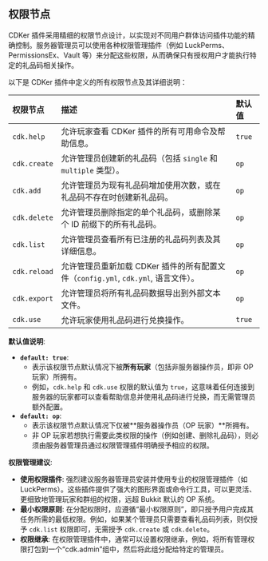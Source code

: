 ## 权限节点

CDKer 插件采用精细的权限节点设计，以实现对不同用户群体访问插件功能的精确控制。服务器管理员可以使用各种权限管理插件（例如 LuckPerms、PermissionsEx、Vault 等）来分配这些权限，从而确保只有授权用户才能执行特定的礼品码相关操作。

以下是 CDKer 插件中定义的所有权限节点及其详细说明：

| 权限节点       | 描述                                           | 默认值 |
| :------------- | :--------------------------------------------- | :----- |
| `cdk.help`     | 允许玩家查看 CDKer 插件的所有可用命令及帮助信息。 | `true` |
| `cdk.create`   | 允许管理员创建新的礼品码（包括 `single` 和 `multiple` 类型）。 | `op`   |
| `cdk.add`      | 允许管理员为现有礼品码增加使用次数，或在礼品码不存在时创建新礼品码。 | `op`   |
| `cdk.delete`   | 允许管理员删除指定的单个礼品码，或删除某个 ID 前缀下的所有礼品码。 | `op`   |
| `cdk.list`     | 允许管理员查看所有已注册的礼品码列表及其详细信息。 | `op`   |
| `cdk.reload`   | 允许管理员重新加载 CDKer 插件的所有配置文件（`config.yml`, `cdk.yml`, 语言文件）。 | `op`   |
| `cdk.export`   | 允许管理员将所有礼品码数据导出到外部文本文件。 | `op`   |
| `cdk.use`      | 允许玩家使用礼品码进行兑换操作。               | `true` |

**默认值说明**:

* **`default: true`**:
    * 表示该权限节点默认情况下被**所有玩家**（包括非服务器操作员，即非 OP 玩家）所拥有。
    * 例如，`cdk.help` 和 `cdk.use` 权限的默认值为 `true`，这意味着任何连接到服务器的玩家都可以查看帮助信息并使用礼品码进行兑换，而无需管理员额外配置。
* **`default: op`**:
    * 表示该权限节点默认情况下仅被**服务器操作员（OP 玩家）**所拥有。
    * 非 OP 玩家若想执行需要此类权限的操作（例如创建、删除礼品码），则必须由服务器管理员通过权限管理插件明确授予相应的权限。

**权限管理建议**:

* **使用权限插件**: 强烈建议服务器管理员安装并使用专业的权限管理插件（如 LuckPerms）。这些插件提供了强大的图形界面或命令行工具，可以更灵活、更细致地管理玩家和群组的权限，远超 Bukkit 默认的 OP 系统。
* **最小权限原则**: 在分配权限时，应遵循“最小权限原则”，即只授予用户完成其任务所需的最低权限。例如，如果某个管理员只需要查看礼品码列表，则仅授予 `cdk.list` 权限即可，无需授予 `cdk.create` 或 `cdk.delete`。
* **权限继承**: 在权限管理插件中，通常可以设置权限继承，例如，将所有管理权限打包到一个“cdk.admin”组中，然后将此组分配给特定的管理员。